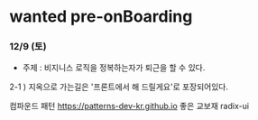 # wanted pre-onBoarding

### 12/9 (토)

- 주제 : 비지니스 로직을 정복하는자가 퇴근을 할 수 있다.

2-1 ) 지옥으로 가는길은 '프론트에서 해 드릴게요'로 포장되어있다.

컴파운드 패턴 https://patterns-dev-kr.github.io
좋은 교보재 radix-ui
